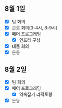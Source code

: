 ## 8월 1일

- [x] 팀 회의
- [x] 근로 회의(3-4시, 8-9시)
- [x] 페어 프로그래밍
  - [x] 인프라 구성
- [x] 데플 회의
- [x] 운동

## 8월 2일

- [x] 팀 회의
- [x] 페어 프로그래밍
  - [x] 약속잡기 리팩토링
- [x] 운동
